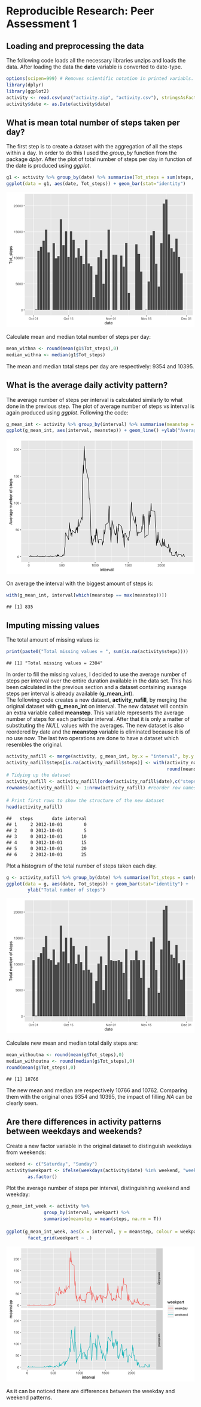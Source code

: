 # Reproducible Research: Peer Assessment 1


## Loading and preprocessing the data
The following code loads all the necessary libraries unzips and loads the data.
After loading the data the **date** variable is converted to date-type.


```r
options(scipen=999) # Removes scientific notation in printed variabls. Useful for later.
library(dplyr)
library(ggplot2)
activity <- read.csv(unz("activity.zip", "activity.csv"), stringsAsFactors = F)
activity$date <- as.Date(activity$date)
```

## What is mean total number of steps taken per day?
The first step is to create a dataset with the aggregation of 
all the steps within a day. In order to do this I used the *group_by* function
from the package *dplyr*. After the plot of total number of steps per day in function
of the date is produced using *ggplot*.


```r
g1 <- activity %>% group_by(date) %>% summarise(Tot_steps = sum(steps, na.rm = T))
ggplot(data = g1, aes(date, Tot_steps)) + geom_bar(stat="identity")
```

![](PA1_template_files/figure-html/unnamed-chunk-1-1.png)

Calculate mean and median total number of steps per day:

```r
mean_withna <- round(mean(g1$Tot_steps),0)
median_withna <- median(g1$Tot_steps)
```
The mean and median total steps per day are respectively: 9354 and 10395.

## What is the average daily activity pattern?
The average number of steps per interval is calculated similarly to what done in the previous step. The plot of average number of steps vs interval is again produced using *ggplot*. Following the code:


```r
g_mean_int <- activity %>% group_by(interval) %>% summarise(meanstep = mean(steps, na.rm = T))
ggplot(g_mean_int, aes(interval, meanstep)) + geom_line() +ylab("Average number of steps")
```

![](PA1_template_files/figure-html/unnamed-chunk-3-1.png)

On average the interval with the biggest amount of steps is:


```r
with(g_mean_int, interval[which(meanstep == max(meanstep))]) 
```

```
## [1] 835
```

## Imputing missing values
The total amount of missing values is:


```r
print(paste0("Total missing values = ", sum(is.na(activity$steps))))
```

```
## [1] "Total missing values = 2304"
```

In order to fill the missing values, I decided to use the average number of steps per interval over the entire duration available in the data set. This has been calculated in the previous
section and a dataset containing avarage steps per interval is already available (**g_mean_int**).  
The following code creates a new dataset, **activity_nafill**, by merging the original dataset with **g_mean_int** on interval. The new dataset will contain an extra variable called **meanstep**. This variable represents the average number of steps for each particular interval.
After that it is only a matter of substituting the *NULL* values with the averages.
The new dataset is also reordered by date and the **meanstep** variable is eliminated because 
it is of no use now. The last two operations are done to have a dataset which resembles the original.


```r
activity_nafill <- merge(activity, g_mean_int, by.x = "interval", by.y = "interval", all.x = T)
activity_nafill$steps[is.na(activity_nafill$steps)] <- with(activity_nafill,
                                                            round(meanstep[is.na(steps)],0))
# Tidying up the dataset
activity_nafill <- activity_nafill[order(activity_nafill$date),c("steps", "date", "interval")]
rownames(activity_nafill) <- 1:nrow(activity_nafill) #reorder row names

# Print first rows to show the structure of the new dataset
head(activity_nafill)
```

```
##   steps       date interval
## 1     2 2012-10-01        0
## 2     0 2012-10-01        5
## 3     0 2012-10-01       10
## 4     0 2012-10-01       15
## 5     0 2012-10-01       20
## 6     2 2012-10-01       25
```

Plot a histogram of the total number of steps taken each day.


```r
g <- activity_nafill %>% group_by(date) %>% summarise(Tot_steps = sum(steps, na.rm = T))
ggplot(data = g, aes(date, Tot_steps)) + geom_bar(stat="identity") + 
        ylab("Total number of steps")
```

![](PA1_template_files/figure-html/unnamed-chunk-7-1.png)

Calculate new mean and median total daily steps are:

```r
mean_withoutna <- round(mean(g$Tot_steps),0)
median_withoutna <- round(median(g$Tot_steps),0)
round(mean(g$Tot_steps),0)
```

```
## [1] 10766
```
The new mean and median are respectively 10766 and 10762. Comparing
them with the original ones 9354 and 10395, the impact of filling *NA* can be clearly seen.

## Are there differences in activity patterns between weekdays and weekends?
Create a new factor variable in the original dataset to distinguish weekdays from weekends:


```r
weekend <- c("Saturday", "Sunday")
activity$weekpart <- ifelse(weekdays(activity$date) %in% weekend, "weekend", "weekday") %>%
        as.factor()
```

Plot the average number of steps per interval, distinguishing weekend and weekday:


```r
g_mean_int_week <- activity %>% 
              group_by(interval, weekpart) %>% 
              summarise(meanstep = mean(steps, na.rm = T))

ggplot(g_mean_int_week, aes(x = interval, y = meanstep, colour = weekpart)) + geom_line() +
        facet_grid(weekpart ~ .) 
```

![](PA1_template_files/figure-html/unnamed-chunk-10-1.png)

As it can be noticed there are differences between the weekday and weekend patterns.
